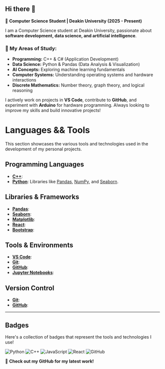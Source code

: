 ## Hi there 👋  
📌 **Computer Science Student | Deakin University (2025 - Present)**  

I am a Computer Science student at Deakin University, passionate about **software development, data science, and artificial intelligence**.  

### 🔹 My Areas of Study:  
- **Programming:** C++ & C# (Application Development)  
- **Data Science:** Python & Pandas (Data Analysis & Visualization)  
- **AI Concepts:** Exploring machine learning fundamentals  
- **Computer Systems:** Understanding operating systems and hardware interactions  
- **Discrete Mathematics:** Number theory, graph theory, and logical reasoning  

I actively work on projects in **VS Code**, contribute to **GitHub**, and experiment with **Arduino** for hardware programming. Always looking to improve my skills and build innovative projects!  

# Languages && Tools

This section showcases the various tools and technologies used in the development of my personal projects.

## Programming Languages
- **[C++](https://en.wikipedia.org/wiki/C%2B%2B)**:
- **[Python](https://www.python.org/)**: Libraries like [Pandas](https://pandas.pydata.org/), [NumPy](https://numpy.org/), and [Seaborn](https://seaborn.pydata.org/).

## Libraries & Frameworks
- **[Pandas](https://pandas.pydata.org/)**: 
- **[Seaborn](https://seaborn.pydata.org/)**: 
- **[Matplotlib](https://matplotlib.org/)**: 
- **[React](https://reactjs.org/)**: 
- **[Bootstrap](https://getbootstrap.com/)**: 

## Tools & Environments
- **[VS Code](https://code.visualstudio.com/)**: 
- **[Git](https://git-scm.com/)**: 
- **[GitHub](https://github.com/)**: 
- **[Jupyter Notebooks](https://jupyter.org/)**: 


## Version Control
- **[Git](https://git-scm.com/)**:
- **[GitHub](https://github.com/)**: 

---

## Badges
Here's a collection of badges that represent the tools and technologies I use!

![Python](https://img.shields.io/badge/Python-3.8-blue)
![C++](https://img.shields.io/badge/C%2B%2B-17-darkblue)
![JavaScript](https://img.shields.io/badge/JavaScript-ES6-yellowgreen)
![React](https://img.shields.io/badge/React-16.x-blue)
![GitHub](https://img.shields.io/badge/GitHub-Active-green)


🚀 **Check out my GitHub for my latest work!**  

